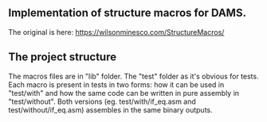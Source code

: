 ## Implementation of structure macros for DAMS.

The original is here: https://wilsonminesco.com/StructureMacros/

## The project structure

The macros files are in "lib" folder.
The "test" folder as it's obvious for tests. Each macro is present in tests in two forms: how it can be used in "test/with" and how the same code can be written in pure assembly in "test/without". Both versions (eg. test/with/if_eq.asm and test/without/if_eq.asm) assembles in the same binary outputs.
